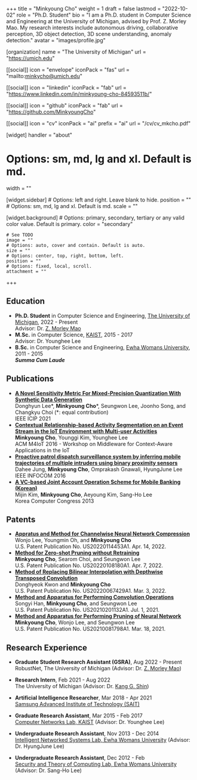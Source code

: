 +++
title = "Minkyoung Cho"
weight = 1
draft = false
lastmod = "2022-10-02"
role = "Ph.D. Student"
bio = "I am a Ph.D. student in Computer Science and Engineering at the University of Michigan, advised by Prof. Z. Morley Mao.  My research interests include autonomous driving, collaborative perception, 3D object detection, 3D scene understanding, anomaly detection."
avatar = "images/profile.jpg"

[organization]
  name = "The University of Michigan"
  url = "https://umich.edu"

[[social]]
  icon = "envelope"
  iconPack = "fas"
  url = "mailto:minkycho@umich.edu"

[[social]]
  icon = "linkedin"
  iconPack = "fab"
  url = "https://www.linkedin.com/in/minkyoung-cho-84593511b/"

[[social]]
  icon = "github"
  iconPack = "fab"
  url = "https://github.com/MinkyoungCho"

[[social]]
  icon = "cv"
  iconPack = "ai"
  prefix = "ai"
  url = "/cv/cv_mkcho.pdf"

[widget]
  handler = "about"
    
  # Options: sm, md, lg and xl. Default is md.
  width = ""

  [widget.sidebar]
    # Options: left and right. Leave blank to hide.
    position = ""
    # Options: sm, md, lg and xl. Default is md.
    scale = ""
    
  [widget.background]
    # Options: primary, secondary, tertiary or any valid color value. Default is primary.
    color = "secondary"
    
    # See TODO
    image = ""
    # Options: auto, cover and contain. Default is auto.
    size = ""
    # Options: center, top, right, bottom, left.
    position = ""
    # Options: fixed, local, scroll.
    attachment = ""
+++

<!-- ## Self Introduction

Cras ex dui, tristique a libero eget, consectetur semper ligula. Nunc augue arcu, malesuada a nisi et, molestie finibus metus. Sed lacus odio, ultricies a nisl vitae, sollicitudin tempor ipsum. Vivamus quis feugiat arcu. Sed mi nunc, efficitur quis tellus vitae, posuere mattis metus. Phasellus in mattis dui. Nullam blandit, augue non ullamcorper dapibus, lacus dui molestie massa, in iaculis purus lectus eu lectus. Duis hendrerit lacinia tellus, sit amet feugiat dolor placerat id. Aenean ac velit massa. Vivamus feugiat dui at magna viverra, ut dictum nunc rutrum. Duis eget sapien finibus, lobortis orci id, vestibulum tellus. Maecenas lobortis urna libero, quis fermentum lectus lobortis nec. Nullam laoreet volutpat libero, ac mattis magna ullamcorper quis. Duis eget ipsum eu nisi mattis cursus et vitae turpis.

Aliquam pretium diam eget leo feugiat finibus. Donec malesuada commodo ipsum. Aenean a massa in lacus venenatis vestibulum. Duis vel sem quis elit iaculis consectetur et quis dolor. Morbi eu ipsum hendrerit, malesuada ante sed, dapibus est. Suspendisse feugiat nulla ut gravida convallis. Phasellus id massa posuere, rhoncus justo ut, porttitor dolor. Nulla ultrices malesuada egestas. Nunc fermentum tincidunt sem ac vulputate. Donec mollis sollicitudin justo eget varius. Donec ornare velit et felis blandit, id molestie sapien lobortis. Morbi eget tristique justo. Mauris posuere, nibh eu laoreet ultricies, ligula erat iaculis sapien, vel dapibus lacus libero ut diam. Etiam viverra ante felis, et scelerisque nunc pellentesque vitae. Praesent feugiat dictum molestie.

## Details  

Nunc pellentesque vitae:
- Morbi accumsan nibh efficitur diam molestie, non dignissim diam facilisis.
- Donec dignissim leo in mollis faucibus.
- Donec blandit lacus a pellentesque fermentum.

Donec mollis sollicitudin:
- Nunc dictum purus ornare purus consectetur, eu pellentesque massa ullamcorper.
- Aliquam eu leo vitae justo aliquam tincidunt.
- Fusce non massa id augue interdum feugiat sed et nulla.
- Vivamus molestie augue in tristique laoreet. 

## Research Interests

- Machine Learning
- Artificial Intelligence
- Model Compression 
- Model Compression -->

## Education
- **Ph.D. Student** in Computer Science and Engineering, [The University of Michigan](https://umich.edu), 2022 - Present \
Advisor: Dr. [Z. Morley Mao](https://web.eecs.umich.edu/~zmao/)
- **M.Sc.** in Computer Science, [KAIST](https://www.kaist.ac.kr/en/), 2015 - 2017 \
Advisor: Dr. Younghee Lee
- **B.Sc.** in Computer Science and Engineering, [Ewha Womans University](http://www.ewha.ac.kr/ewhaen/index.do), 2011 - 2015 \
***Summa Cum Laude***

## Publications

- **[A Novel Sensitivity Metric For Mixed-Precision Quantization With Synthetic Data Generation](https://ieeexplore.ieee.org/abstract/document/9506527)** \
Donghyun Lee\*, **Minkyoung Cho**\*, Seungwon Lee, Joonho Song, and Changkyu Choi (\*: equal contribution)\
IEEE ICIP 2021
- **[Contextual Relationship-based Activity Segmentation on an Event Stream in the IoT Environment with Multi-user Activities](https://dl.acm.org/doi/10.1145/3008631.3008633)** \
**Minkyoung Cho**, Younggi Kim, Younghee Lee \
ACM M4IoT 2016 - Workshop on Middleware for Context-Aware Applications in the IoT
- **[Proactive patrol dispatch surveillance system by inferring mobile trajectories of multiple intruders using binary proximity sensors](https://ieeexplore.ieee.org/abstract/document/7524369)** \
Dahee Jung, **Minkyoung Cho**, Omprakash Gnawali, HyungJune Lee \
IEEE INFOCOM 2016
- **[A VC-based Joint Account Operation Scheme for Mobile Banking (Korean)](http://www.dbpia.co.kr/Journal/articleDetail?nodeId=NODE02217264)** \
Mijin Kim, **Minkyoung Cho**, Aeyoung Kim, Sang-Ho Lee \
Korea Computer Congress 2013

## Patents

- **[Appratus and Method for Channelwise Neural Network Compression](https://patentimages.storage.googleapis.com/82/b3/b5/3652b77fd7fe2a/US20220114453A1.pdf)** \
Wonjo Lee, Youngmin Oh, and **Minkyoung Cho** \
U.S. Patent Publication No. US20220114453A1. Apr. 14, 2022.
- **[Method for Zero-shot Pruning without Retraining](https://patentimages.storage.googleapis.com/2a/76/c3/1436cb6d759f01/US20220108180A1.pdf)** \
**Minkyoung Cho**, Searom Choi, and Seungwon Lee \
U.S. Patent Publication No. US20220108180A1. Apr. 7, 2022.
- **[Method of Replacing Bilinear Interpolation with Depthwise Transposed Convolution](https://patentimages.storage.googleapis.com/65/93/b5/0087b1b6fdf1bd/US20220067429A1.pdf)** \
Donghyeok Kwon and **Minkyoung Cho** \
U.S. Patent Publication No. US20220067429A1. Mar. 3, 2022.
- **[Method and Apparatus for Performing Convolution Operations](https://patentimages.storage.googleapis.com/d4/9e/74/0f46f5127f65e5/US20210201132A1.pdf)** \
Songyi Han, **Minkyoung Cho**, and Seungwon Lee \
U.S. Patent Publication No. US20210201132A1. Jul. 1, 2021.
- **[Method and Apparatus for Performing Pruning of Neural Network](https://patentimages.storage.googleapis.com/c1/cb/54/45c128411b5489/US20210081798A1.pdf)** \
**Minkyoung Cho**, Wonjo Lee, and Seungwon Lee \
U.S. Patent Publication No. US20210081798A1. Mar. 18, 2021.


## Research Experience

- **Graduate Student Research Assistant (GSRA)**, Aug 2022 - Present \
RobustNet, The University of Michigan (Advisor: Dr. [Z. Morley Mao](https://web.eecs.umich.edu/~zmao/)) 

- **Research Intern**, Feb 2021 - Aug 2022 \
The University of Michigan (Advisor: Dr. [Kang G. Shin](http://web.eecs.umich.edu/~kgshin/))

- **Artificial Intelligence Researcher**, Mar 2018 - Apr 2021 \
[Samsung Advanced Institute of Technology (SAIT)](https://www.sait.samsung.co.kr/saithome/main/main.do) 

- **Graduate Research Assistant**, Mar 2015 - Feb 2017 \
[Computer Networks Lab, KAIST](https://cs.kaist.ac.kr/research/labView?sn=65&menu=65) (Advisor: Dr. Younghee Lee)

- **Undergraduate Research Assistant**, Nov 2013 - Dec 2014 \
[Intelligent Networked Systems Lab, Ewha Womans University](https://inslab-ewha.weebly.com) (Advisor: Dr. HyungJune Lee)

- **Undergraduate Research Assistant**, Dec 2012 - Feb \
[Security and Theory of Computing Lab, Ewha Womans University](http://home.ewha.ac.kr/~shlee/) (Advisor: Dr. Sang-Ho Lee)
